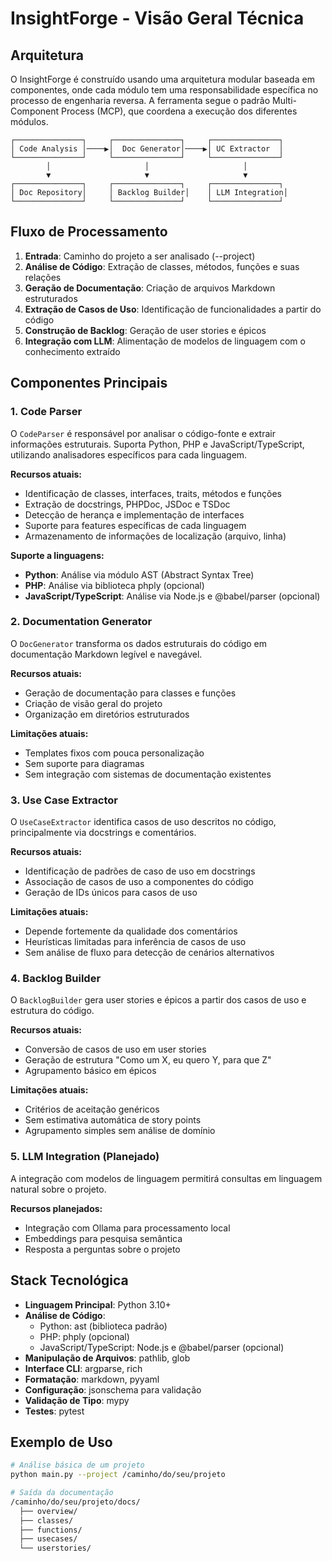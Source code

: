 # InsightForge - Visão Geral Técnica

## Arquitetura

O InsightForge é construído usando uma arquitetura modular baseada em componentes, onde cada módulo tem uma responsabilidade específica no processo de engenharia reversa. A ferramenta segue o padrão Multi-Component Process (MCP), que coordena a execução dos diferentes módulos.

```
┌───────────────┐     ┌───────────────┐     ┌───────────────┐
│ Code Analysis │────▶│  Doc Generator│────▶│ UC Extractor  │
└───────────────┘     └───────────────┘     └───────────────┘
        │                     │                     │
        ▼                     ▼                     ▼
┌───────────────┐     ┌───────────────┐     ┌───────────────┐
│ Doc Repository│     │ Backlog Builder│    │ LLM Integration│
└───────────────┘     └───────────────┘     └───────────────┘
```

## Fluxo de Processamento

1. **Entrada**: Caminho do projeto a ser analisado (--project)
2. **Análise de Código**: Extração de classes, métodos, funções e suas relações
3. **Geração de Documentação**: Criação de arquivos Markdown estruturados
4. **Extração de Casos de Uso**: Identificação de funcionalidades a partir do código
5. **Construção de Backlog**: Geração de user stories e épicos
6. **Integração com LLM**: Alimentação de modelos de linguagem com o conhecimento extraído

## Componentes Principais

### 1. Code Parser

O `CodeParser` é responsável por analisar o código-fonte e extrair informações estruturais. Suporta Python, PHP e JavaScript/TypeScript, utilizando analisadores específicos para cada linguagem.

**Recursos atuais:**
- Identificação de classes, interfaces, traits, métodos e funções
- Extração de docstrings, PHPDoc, JSDoc e TSDoc
- Detecção de herança e implementação de interfaces
- Suporte para features específicas de cada linguagem
- Armazenamento de informações de localização (arquivo, linha)

**Suporte a linguagens:**
- **Python**: Análise via módulo AST (Abstract Syntax Tree)
- **PHP**: Análise via biblioteca phply (opcional)
- **JavaScript/TypeScript**: Análise via Node.js e @babel/parser (opcional)

### 2. Documentation Generator

O `DocGenerator` transforma os dados estruturais do código em documentação Markdown legível e navegável.

**Recursos atuais:**
- Geração de documentação para classes e funções
- Criação de visão geral do projeto
- Organização em diretórios estruturados

**Limitações atuais:**
- Templates fixos com pouca personalização
- Sem suporte para diagramas
- Sem integração com sistemas de documentação existentes

### 3. Use Case Extractor

O `UseCaseExtractor` identifica casos de uso descritos no código, principalmente via docstrings e comentários.

**Recursos atuais:**
- Identificação de padrões de caso de uso em docstrings
- Associação de casos de uso a componentes do código
- Geração de IDs únicos para casos de uso

**Limitações atuais:**
- Depende fortemente da qualidade dos comentários
- Heurísticas limitadas para inferência de casos de uso
- Sem análise de fluxo para detecção de cenários alternativos

### 4. Backlog Builder

O `BacklogBuilder` gera user stories e épicos a partir dos casos de uso e estrutura do código.

**Recursos atuais:**
- Conversão de casos de uso em user stories
- Geração de estrutura "Como um X, eu quero Y, para que Z"
- Agrupamento básico em épicos

**Limitações atuais:**
- Critérios de aceitação genéricos
- Sem estimativa automática de story points
- Agrupamento simples sem análise de domínio

### 5. LLM Integration (Planejado)

A integração com modelos de linguagem permitirá consultas em linguagem natural sobre o projeto.

**Recursos planejados:**
- Integração com Ollama para processamento local
- Embeddings para pesquisa semântica
- Resposta a perguntas sobre o projeto

## Stack Tecnológica

- **Linguagem Principal**: Python 3.10+
- **Análise de Código**: 
  - Python: ast (biblioteca padrão)
  - PHP: phply (opcional)
  - JavaScript/TypeScript: Node.js e @babel/parser (opcional)
- **Manipulação de Arquivos**: pathlib, glob
- **Interface CLI**: argparse, rich
- **Formatação**: markdown, pyyaml
- **Configuração**: jsonschema para validação
- **Validação de Tipo**: mypy
- **Testes**: pytest

## Exemplo de Uso

```bash
# Análise básica de um projeto
python main.py --project /caminho/do/seu/projeto

# Saída da documentação
/caminho/do/seu/projeto/docs/
  ├── overview/
  ├── classes/
  ├── functions/
  ├── usecases/
  └── userstories/
```